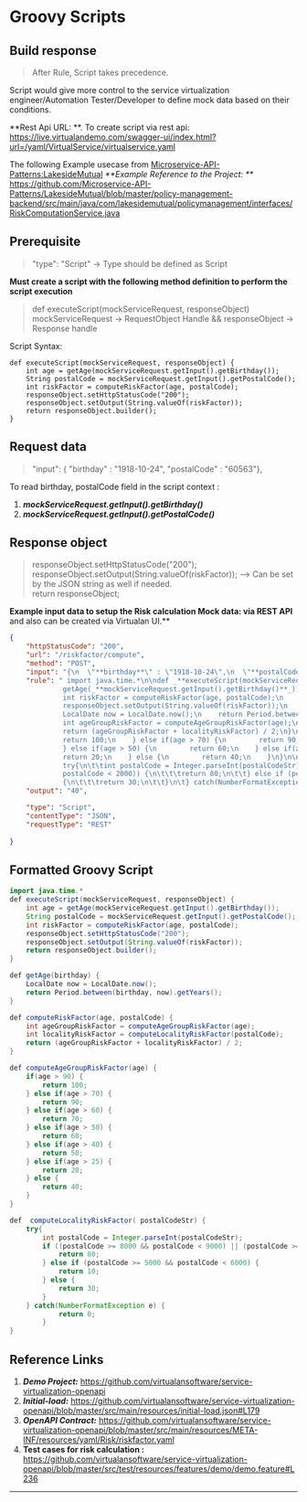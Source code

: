 # Groovy Scripts

## Build response 
>After Rule, Script takes precedence.

Script would give more control to the service virtualization engineer/Automation Tester/Developer to define mock data based on their conditions.


**Rest Api URL: **. To create script via rest api: https://live.virtualandemo.com/swagger-ui/index.html?url=/yaml/VirtualService/virtualservice.yaml

The following Example usecase from [Microservice-API-Patterns:LakesideMutual](https://github.com/Microservice-API-Patterns/LakesideMutual)
_**Example Reference to the Project: **_
https://github.com/Microservice-API-Patterns/LakesideMutual/blob/master/policy-management-backend/src/main/java/com/lakesidemutual/policymanagement/interfaces/RiskComputationService.java

## Prerequisite
> "type": "Script"   -> Type should be defined as Script

**Must create a script with the following method definition to perform the script execution** 

> def executeScript(mockServiceRequest, responseObject) mockServiceRequest -> RequestObject Handle && responseObject -> Response handle

Script Syntax:
```
def executeScript(mockServiceRequest, responseObject) {
    int age = getAge(mockServiceRequest.getInput().getBirthday());
    String postalCode = mockServiceRequest.getInput().getPostalCode();
    int riskFactor = computeRiskFactor(age, postalCode);
    responseObject.setHttpStatusCode("200");
    responseObject.setOutput(String.valueOf(riskFactor));
    return responseObject.builder();
}
```

## Request data

> "input": {  "birthday" : "1918-10-24",  "postalCode" : "60563"},

To read birthday, postalCode field in the script context : 
1. _**mockServiceRequest.getInput().getBirthday()**_ 
2. _**mockServiceRequest.getInput().getPostalCode()**_      

## Response object 
> responseObject.setHttpStatusCode("200");    
responseObject.setOutput(String.valueOf(riskFactor));  --> Can be set by the JSON string as well if needed.   
return responseObject;

**Example input data to setup the Risk calculation Mock data: via REST API**  and also can be created via Virtualan UI.** 

```json
{
    "httpStatusCode": "200",
    "url": "/riskfactor/compute",
    "method": "POST",
    "input": "{\n  \"**birthday**\" : \"1918-10-24\",\n  \"**postalCode**\" : \"60563\"\n}",
    "rule": " import java.time.*\n\ndef _**executeScript(mockServiceRequest, responseObject)**_ {\n    int age = 
             getAge(_**mockServiceRequest.getInput().getBirthday()**_);\n    String postalCode = **mockServiceRequest.getInput().getPostalCode()**;\n 
             int riskFactor = computeRiskFactor(age, postalCode);\n    responseObject.setHttpStatusCode(\"200\");\n    
             responseObject.setOutput(String.valueOf(riskFactor));\n    return responseObject.builder();\n}\n\ndef getAge(birthday) {\n    
             LocalDate now = LocalDate.now();\n    return Period.between(birthday, now).getYears();\n}\n\ndef computeRiskFactor(age, postalCode) {\n    
             int ageGroupRiskFactor = computeAgeGroupRiskFactor(age);\n    int localityRiskFactor = computeLocalityRiskFactor(postalCode);\n    
             return (ageGroupRiskFactor + localityRiskFactor) / 2;\n}\n\ndef computeAgeGroupRiskFactor(age) {\n    if(age > 90) {\n        
             return 100;\n    } else if(age > 70) {\n        return 90;\n    } else if(age > 60) {\n        return 70;\n    
             } else if(age > 50) {\n        return 60;\n    } else if(age > 40) {\n        return 50;\n    } else if(age > 25) {\n        
             return 20;\n    } else {\n        return 40;\n    }\n}\n\ndef  computeLocalityRiskFactor( postalCodeStr) {\n    
             try{\n\t\tint postalCode = Integer.parseInt(postalCodeStr);\n\t\tif ((postalCode >= 8000 && postalCode < 9000) || (postalCode >= 1000 && 
             postalCode < 2000)) {\n\t\t\treturn 80;\n\t\t} else if (postalCode >= 5000 && postalCode < 6000) {\n\t\t\treturn 10;\n\t\t} else 
             {\n\t\t\treturn 30;\n\t\t}\n\t} catch(NumberFormatException e) {\n\t\t\treturn 0;\n\t\t}\n} ",
    "output": "40",

    "type": "Script",
    "contentType": "JSON",
    "requestType": "REST"
      
}
```

## Formatted Groovy Script
```java
import java.time.*
def executeScript(mockServiceRequest, responseObject) {
    int age = getAge(mockServiceRequest.getInput().getBirthday());
    String postalCode = mockServiceRequest.getInput().getPostalCode();
    int riskFactor = computeRiskFactor(age, postalCode);
    responseObject.setHttpStatusCode("200");
    responseObject.setOutput(String.valueOf(riskFactor));
    return responseObject.builder();
}

def getAge(birthday) {
    LocalDate now = LocalDate.now();
    return Period.between(birthday, now).getYears();
}

def computeRiskFactor(age, postalCode) {
    int ageGroupRiskFactor = computeAgeGroupRiskFactor(age);
    int localityRiskFactor = computeLocalityRiskFactor(postalCode);
    return (ageGroupRiskFactor + localityRiskFactor) / 2;
}

def computeAgeGroupRiskFactor(age) {
    if(age > 90) {
        return 100;
    } else if(age > 70) {
        return 90;
    } else if(age > 60) {
        return 70;
    } else if(age > 50) {
        return 60;
    } else if(age > 40) {
        return 50;
    } else if(age > 25) {
        return 20;
    } else {
        return 40;
    }
}

def  computeLocalityRiskFactor( postalCodeStr) {
    try{
		int postalCode = Integer.parseInt(postalCodeStr);
		if ((postalCode >= 8000 && postalCode < 9000) || (postalCode >= 1000 && postalCode < 2000)) {
			return 80;
		} else if (postalCode >= 5000 && postalCode < 6000) {
			return 10;
		} else {
			return 30;
		}
	} catch(NumberFormatException e) {
			return 0;
		}
}
```

## Reference Links

1. _**Demo Project:**_  https://github.com/virtualansoftware/service-virtualization-openapi
2. _**Initial-load:**_  https://github.com/virtualansoftware/service-virtualization-openapi/blob/master/src/main/resources/initial-load.json#L179
3. _**OpenAPI Contract:**_ https://github.com/virtualansoftware/service-virtualization-openapi/blob/master/src/main/resources/META-INF/resources/yaml/Risk/riskfactor.yaml
4. **Test cases for risk calculation :**  https://github.com/virtualansoftware/service-virtualization-openapi/blob/master/src/test/resources/features/demo/demo.feature#L236
  
----